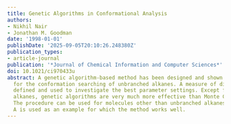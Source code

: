 ```yaml
---
title: Genetic Algorithms in Conformational Analysis
authors:
- Nikhil Nair
- Jonathan M. Goodman
date: '1998-01-01'
publishDate: '2025-09-05T20:10:26.248380Z'
publication_types:
- article-journal
publication: '*Journal of Chemical Information and Computer Sciences*'
doi: 10.1021/ci970433u
abstract: A genetic algorithm-based method has been designed and shown to be effective
  for the conformation searching of unbranched alkanes. A measure of diversity is
  defined and used to investigate the best parameter settings. Except for very short
  alkanes, genetic algorithms are very much more effective than Monte Carlo searches.
  The procedure can be used for molecules other than unbranched alkanes, and PM-toxin
  A is used as an example for which the method works well.
---
```

